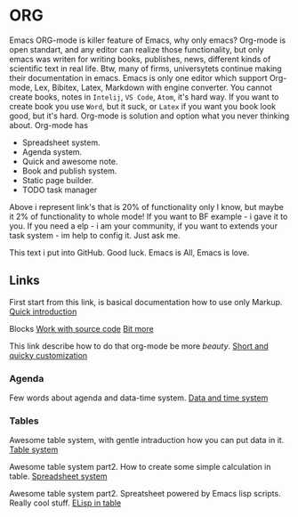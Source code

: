# ORG

 Emacs ORG-mode is killer feature of Emacs, why only emacs? Org-mode is open standart, and any editor can realize those functionality, but only emacs was writen for writing books, publishes, news, different kinds of scientific text in real life. Btw, many of firms, universytets continue making their documentation in emacs. 
 Emacs is only one editor which support Org-mode, Lex, Bibitex, Latex, Markdown with engine converter. You cannot create books, notes in `Intelij`, `VS Code`, `Atom`, it's hard way. If you want to create book you use `Word`, but it suck, or `Latex` if you want you book look good, but it's hard. 
 Org-mode is solution and option what you never thinking about.
 Org-mode has
 - Spreadsheet system.
 - Agenda system.
 - Quick and awesome note.
 - Book and publish system.
 - Static page builder. 
 - TODO task manager
 
 Above i represent link's that is 20% of functionality only I know, but maybe it 2% of functionality to whole mode! If you want to BF example - i gave it to you. If you need a elp - i am your community, if you want to extends your task system - im help to config it. Just ask me. 

 This text i put into GitHub. Good luck. Emacs is All, Emacs is love. 

## Links

First start from this link, is basical documentation how to use only Markup.
[Quick introduction](https://orgmode.org/worg/org-tutorials/orgtutorial_dto.html)

Blocks 
[Work with source code](https://orgmode.org/manual/Working-with-Source-Code.html)
[Bit more](https://orgmode.org/manual/Literal-Examples.html)

This link describe how to do that org-mode be more _beauty_. 
[Short and quicky customization](http://www.howardism.org/Technical/Emacs/orgmode-wordprocessor.html)

### Agenda

Few words about agenda and data-time system. 
[Data and time system](http://members.optusnet.com.au/~charles57/GTD/org_dates/)

### Tables 

Awesome table system, with gentle intraduction how you can put data in it. 
[Table system](https://orgmode.org/worg/org-tutorials/tables.html)

Awesome table system part2. How to create some simple calculation in table. 
[Spreadsheet system](https://orgmode.org/worg/org-tutorials/org-spreadsheet-intro.html)

Awesome table system part2. Spreatsheet powered by Emacs lisp scripts. Really cool stuff.
[ELisp in table](https://orgmode.org/worg/org-tutorials/org-spreadsheet-lisp-formulas.html)
